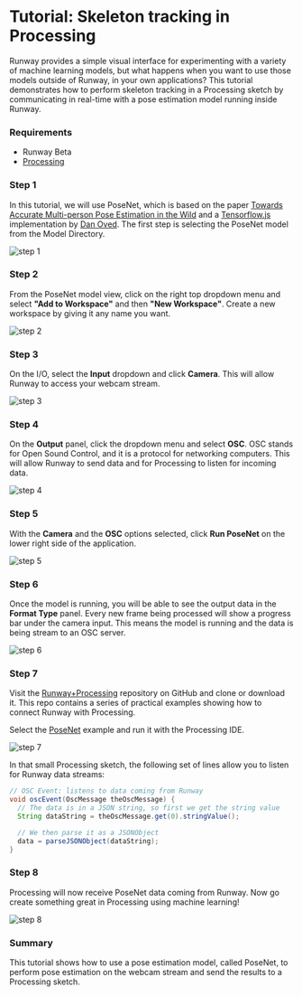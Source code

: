 # Tutorial: Skeleton tracking in Processing

Runway provides a simple visual interface for experimenting with a variety of machine learning models, but what happens when you want to use those models outside of Runway, in your own applications? This tutorial demonstrates how to perform skeleton tracking in a Processing sketch by communicating in real-time with a pose estimation model running inside Runway.

### Requirements

- Runway Beta
- [Processing](https://processing.org/download/)

### Step 1

In this tutorial, we will use PoseNet, which is based on the paper [Towards Accurate Multi-person Pose Estimation in the Wild](https://arxiv.org/abs/1701.01779) and a [Tensorflow.js](https://js.tensorflow.org/) implementation by [Dan Oved](https://www.danioved.com/). The first step is selecting the PoseNet model from the Model Directory.

![step 1](https://runway.nyc3.cdn.digitaloceanspaces.com/documentation/tutorial_posenet_processing/1_select_posenet.png)

### Step 2

From the PoseNet model view, click on the right top dropdown menu and select **"Add to Workspace"** and then **"New Workspace"**. Create a new workspace by giving it any name you want. 

![step 2](https://runway.nyc3.cdn.digitaloceanspaces.com/documentation/tutorial_posenet_processing/2_add_posenet_to_workspace.png)

### Step 3

On the I/O, select the **Input** dropdown and click **Camera**. This will allow Runway to access your webcam stream.

![step 3](https://runway.nyc3.cdn.digitaloceanspaces.com/documentation/tutorial_posenet_processing/3_select_camera_input.png)


### Step 4

On the **Output** panel, click the dropdown menu and select **OSC**. OSC stands for Open Sound Control, and it is a protocol for networking computers. This will allow Runway to send data and for Processing to listen for incoming data.

![step 4](https://runway.nyc3.cdn.digitaloceanspaces.com/documentation/tutorial_posenet_processing/4_select_osc_output.png)

### Step 5

With the **Camera** and the **OSC** options selected, click **Run PoseNet** on the lower right side of the application.

![step 5](https://runway.nyc3.cdn.digitaloceanspaces.com/documentation/tutorial_posenet_processing/5_run_posenet.png)

### Step 6

Once the model is running, you will be able to see the output data in the **Format Type** panel. Every new frame being processed will show a progress bar under the camera input. This means the model is running and the data is being stream to an OSC server.

![step 6](https://runway.nyc3.cdn.digitaloceanspaces.com/documentation/tutorial_posenet_processing/6_posenet_running.png)

### Step 7

Visit the [Runway+Processing](https://github.com/runwayml/processing) repository on GitHub and clone or download it. This repo contains a series of practical examples showing how to connect Runway with Processing.

Select the [PoseNet](https://github.com/runwayml/processing/blob/master/posenet/posenet.pde) example and run it with the Processing IDE.

![step 7](https://runway.nyc3.cdn.digitaloceanspaces.com/documentation/tutorial_posenet_processing/7_open_processing_sketch.png)

In that small Processing sketch, the following set of lines allow you to listen for Runway data streams:

```java
// OSC Event: listens to data coming from Runway
void oscEvent(OscMessage theOscMessage) {
  // The data is in a JSON string, so first we get the string value
  String dataString = theOscMessage.get(0).stringValue();

  // We then parse it as a JSONObject
  data = parseJSONObject(dataString);
}
```

### Step 8

Processing will now receive PoseNet data coming from Runway. Now go create something great in Processing using machine learning!

![step 8](https://runway.nyc3.cdn.digitaloceanspaces.com/documentation/tutorial_posenet_processing/8_voila.png)

### Summary

This tutorial shows how to use a pose estimation model, called PoseNet, to perform pose estimation on the webcam stream and send the results to a Processing sketch.